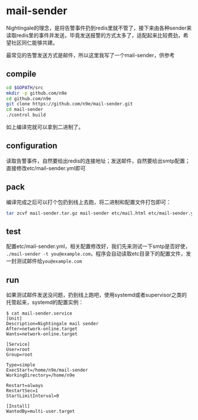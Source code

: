 # mail-sender

Nightingale的理念，是将告警事件扔到redis里就不管了，接下来由各种sender来读取redis里的事件并发送，毕竟发送报警的方式太多了，适配起来比较费劲，希望社区同仁能够共建。

最常见的告警发送方式是邮件，所以这里我写了一个mail-sender，供参考

## compile

```bash
cd $GOPATH/src
mkdir -p github.com/n9e
cd github.com/n9e
git clone https://github.com/n9e/mail-sender.git
cd mail-sender
./control build
```

如上编译完就可以拿到二进制了。

## configuration

读取告警事件，自然要给出redis的连接地址；发送邮件，自然要给出smtp配置；直接修改etc/mail-sender.yml即可

## pack

编译完成之后可以打个包扔到线上去跑，将二进制和配置文件打包即可：

```bash
tar zcvf mail-sender.tar.gz mail-sender etc/mail.html etc/mail-sender.yml
```

## test

配置etc/mail-sender.yml，相关配置修改好，我们先来测试一下smtp是否好使， `./mail-sender -t you@example.com`，程序会自动读取etc目录下的配置文件，发一封测试邮件给`you@example.com`

## run

如果测试邮件发送没问题，扔到线上跑吧，使用systemd或者supervisor之类的托管起来，systemd的配置实例：


```
$ cat mail-sender.service
[Unit]
Description=Nightingale mail sender
After=network-online.target
Wants=network-online.target

[Service]
User=root
Group=root

Type=simple
ExecStart=/home/n9e/mail-sender
WorkingDirectory=/home/n9e

Restart=always
RestartSec=1
StartLimitInterval=0

[Install]
WantedBy=multi-user.target
```
